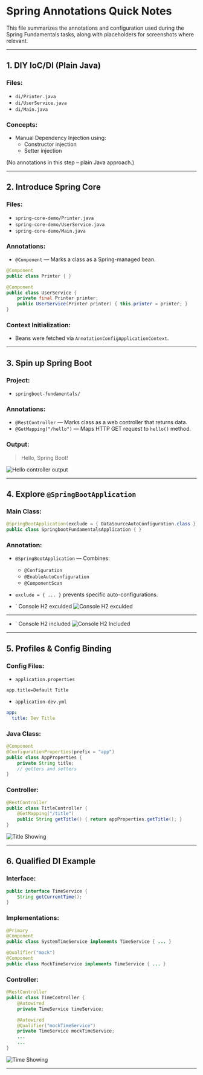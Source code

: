 # Spring Annotations Quick Notes

This file summarizes the annotations and configuration used during the Spring Fundamentals tasks, along with placeholders for screenshots where relevant.

---

## 1. DIY IoC/DI (Plain Java)

### Files:

- `di/Printer.java`
- `di/UserService.java`
- `di/Main.java`

### Concepts:

- Manual Dependency Injection using:
  - Constructor injection
  - Setter injection

(No annotations in this step – plain Java approach.)

---

## 2. Introduce Spring Core

### Files:

- `spring-core-demo/Printer.java`
- `spring-core-demo/UserService.java`
- `spring-core-demo/Main.java`

### Annotations:

- `@Component` — Marks a class as a Spring-managed bean.

```java
@Component
public class Printer { }

@Component
public class UserService {
    private final Printer printer;
    public UserService(Printer printer) { this.printer = printer; }
}
```

### Context Initialization:

- Beans were fetched via `AnnotationConfigApplicationContext`.

---

## 3. Spin up Spring Boot

### Project:

- `springboot-fundamentals/`

### Annotations:

- `@RestController` — Marks class as a web controller that returns data.
- `@GetMapping("/hello")` — Maps HTTP GET request to `hello()` method.

### Output:

> Hello, Spring Boot!

![Hello controller output](GreetingsEndpoint.png)


---

## 4. Explore `@SpringBootApplication`

### Main Class:

```java
@SpringBootApplication(exclude = { DataSourceAutoConfiguration.class })
public class SpringbootFundamentalsApplication { }
```

### Annotation:

- `@SpringBootApplication` — Combines:

  - `@Configuration`
  - `@EnableAutoConfiguration`
  - `@ComponentScan`

- `exclude = { ... }` prevents specific auto-configurations.
- ` Console H2 exculded
![Console H2 exculded](H2-Excluded.png)

---
- ` Console H2 included
![Console H2 Included](H2-Included.png)
---

## 5. Profiles & Config Binding

### Config Files:

- `application.properties`

```properties
app.title=Default Title
```

- `application-dev.yml`

```yaml
app:
  title: Dev Title
```

### Java Class:

```java
@Component
@ConfigurationProperties(prefix = "app")
public class AppProperties {
    private String title;
    // getters and setters
}
```

### Controller:

```java
@RestController
public class TitleController {
    @GetMapping("/title")
    public String getTitle() { return appProperties.getTitle(); }
}
```

![Title Showing](TitleEndpoint.png)

---

## 6. Qualified DI Example

### Interface:

```java
public interface TimeService {
    String getCurrentTime();
}
```

### Implementations:

```java
@Primary
@Component
public class SystemTimeService implements TimeService { ... }

@Qualifier("mock")
@Component
public class MockTimeService implements TimeService { ... }
```

### Controller:

```java
@RestController
public class TimeController {
    @Autowired
    private TimeService timeService;

    @Autowired
    @Qualifier("mockTimeService")
    private TimeService mockTimeService;
    ...
    ...
}
```

![Time Showing](TimeEndpoint.png)

---


